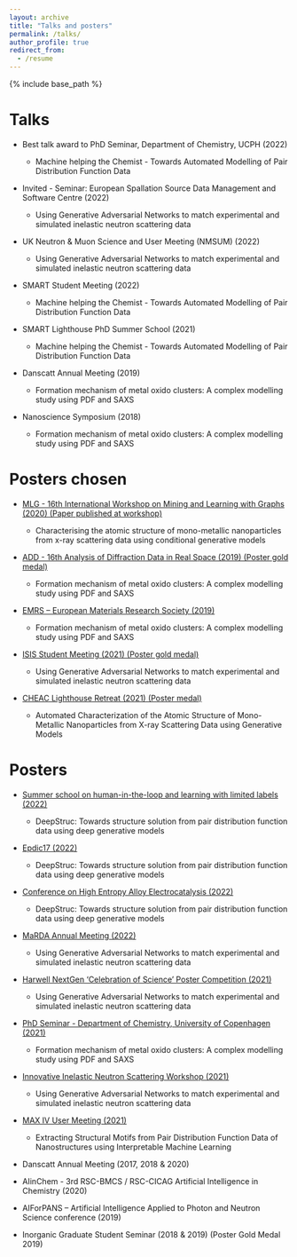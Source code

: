 ```yaml
---
layout: archive
title: "Talks and posters"
permalink: /talks/
author_profile: true
redirect_from:
  - /resume
---
```


{% include base_path %}

Talks
======
* Best talk award to PhD Seminar, Department of Chemistry, UCPH (2022)
	* Machine helping the Chemist - Towards Automated Modelling of Pair Distribution Function Data

* Invited - Seminar: European Spallation Source Data Management and Software Centre (2022)
	* Using Generative Adversarial Networks to match experimental and simulated inelastic neutron scattering data

* UK Neutron & Muon Science and User Meeting (NMSUM) (2022)
	* Using Generative Adversarial Networks to match experimental and simulated inelastic neutron scattering data

* SMART Student Meeting (2022)
	* Machine helping the Chemist - Towards Automated Modelling of Pair Distribution Function Data

* SMART Lighthouse PhD Summer School (2021)
	* Machine helping the Chemist - Towards Automated Modelling of Pair Distribution Function Data

* Danscatt Annual Meeting (2019)
	* Formation mechanism of metal oxido clusters: A complex modelling study using PDF and SAXS

* Nanoscience Symposium (2018)
	* Formation mechanism of metal oxido clusters: A complex modelling study using PDF and SAXS


Posters chosen
======
* [MLG - 16th International Workshop on Mining and Learning with Graphs (2020) (Paper published at workshop)](https://chemrxiv.org/engage/chemrxiv/article-details/60c74dd1842e6514f2db3527)
	* Characterising the atomic structure of mono-metallic nanoparticles from x-ray scattering data using conditional generative models

* [ADD - 16th Analysis of Diffraction Data in Real Space (2019) (Poster gold medal)](../files/Bismuth.pdf)
	* Formation mechanism of metal oxido clusters: A complex modelling study using PDF and SAXS

* [EMRS – European Materials Research Society (2019)](../files/Bismuth.pdf)
	* Formation mechanism of metal oxido clusters: A complex modelling study using PDF and SAXS

* [ISIS Student Meeting (2021) (Poster gold medal)](../files/GAN_Poster.pdf)
	* Using Generative Adversarial Networks to match experimental and simulated inelastic neutron scattering data

* [CHEAC Lighthouse Retreat (2021) (Poster medal) ](../files/poster_CHEAC2021.pdf)
	* Automated Characterization of the Atomic Structure of Mono-Metallic Nanoparticles from X-ray Scattering Data using Generative Models

Posters
======
* [Summer school on human-in-the-loop and learning with limited labels (2022)](../files/Poster_DeepStruc.pdf)
	* DeepStruc: Towards structure solution from pair distribution function data using deep generative models

* [Epdic17 (2022)](../files/Poster_DeepStruc.pdf)
	* DeepStruc: Towards structure solution from pair distribution function data using deep generative models

* [Conference on High Entropy Alloy Electrocatalysis (2022)](../files/Poster_DeepStruc.pdf)
	* DeepStruc: Towards structure solution from pair distribution function data using deep generative models

* [MaRDA Annual Meeting (2022)](../files/MaRDA_poster.pdf)
	* Using Generative Adversarial Networks to match experimental and simulated inelastic neutron scattering data

* [Harwell NextGen ‘Celebration of Science’ Poster Competition (2021)](../files/GAN_Poster.pdf)
	* Using Generative Adversarial Networks to match experimental and simulated inelastic neutron scattering data


* [PhD Seminar - Department of Chemistry, University of Copenhagen (2021)](../files/Bismuth.pdf)
	* Formation mechanism of metal oxido clusters: A complex modelling study using PDF and SAXS

* [Innovative Inelastic Neutron Scattering Workshop (2021)](../files/GAN_Poster.pdf)
	* Using Generative Adversarial Networks to match experimental and simulated inelastic neutron scattering data

* [MAX IV User Meeting (2021)](../files/ML-MotEx_Poster_Compressed.pdf)
	* Extracting Structural Motifs from Pair Distribution Function Data of Nanostructures using Interpretable Machine Learning

* Danscatt Annual Meeting (2017, 2018 & 2020)
	
* AIinChem - 3rd RSC-BMCS / RSC-CICAG Artificial Intelligence in Chemistry (2020)

* AIForPANS – Artificial Intelligence Applied to Photon and Neutron Science conference (2019)

* Inorganic Graduate Student Seminar (2018 & 2019) (Poster Gold Medal 2019)